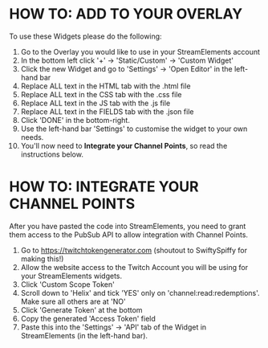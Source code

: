 # HOW TO: ADD TO YOUR OVERLAY
To use these Widgets please do the following:

1. Go to the Overlay you would like to use in your StreamElements account
2. In the bottom left click '+' -> 'Static/Custom' -> 'Custom Widget'
3. Click the new Widget and go to 'Settings' -> 'Open Editor' in the left-hand bar
4. Replace ALL text in the HTML tab with the .html file
5. Replace ALL text in the CSS tab with the .css file
6. Replace ALL text in the JS tab with the .js file
7. Replace ALL text in the FIELDS tab with the .json file
8. Click 'DONE' in the bottom-right.
9. Use the left-hand bar 'Settings' to customise the widget to your own needs.
10. You'll now need to **Integrate your Channel Points**, so read the instructions below.

# HOW TO: INTEGRATE YOUR CHANNEL POINTS
After you have pasted the code into StreamElements, you need to grant them access to the PubSub API to allow integration with Channel Points.

1. Go to https://twitchtokengenerator.com (shoutout to SwiftySpiffy for making this!)
2. Allow the website access to the Twitch Account you will be using for your StreamElements widgets.
3. Click 'Custom Scope Token'
4. Scroll down to 'Helix' and tick 'YES' only on 'channel:read:redemptions'. Make sure all others are at 'NO'
5. Click 'Generate Token' at the bottom
6. Copy the generated 'Access Token' field
7. Paste this into the 'Settings' -> 'API' tab of the Widget in StreamElements (in the left-hand bar).
